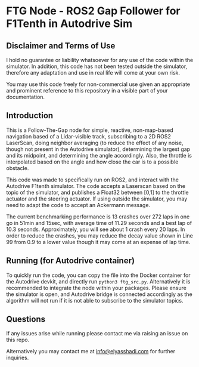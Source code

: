 # FTG Node - ROS2 Gap Follower for F1Tenth in Autodrive Sim

## Disclaimer and Terms of Use
I hold no guarantee or liability whatsoever for any use of the code within the simulator. In addition, this code has not been tested outside the simulator, therefore any adaptation and use in real life will come at your own risk.

You may use this code freely for non-commercial use given an appropriate and prominent reference to this repository in a visible part of your documentation.

## Introduction

This is a Follow-The-Gap node for simple, reactive, non-map-based navigation based of a Lidar-visible track, subscribing to a 2D ROS2 LaserScan, doing neighbor averaging (to reduce the effect of any noise, though not present in the Autodrive simulator), determining the largest gap and its midpoint, and determining the angle accordingly. Also, the throttle is interpolated based on the angle and how close the car is to a possible obstacle.

This code was made to specifically run on ROS2, and interact with the Autodrive F1tenth simulator. The code accepts a Laserscan based on the topic of the simulator, and publishes a Float32 between [0,1] to the throttle actuator and the steering actuator.  If using outside the simulator, you may need to adapt the code to accept an Ackermann message.

The current benchmarking performance is 13 crashes over 272 laps in one go in 51min and 15sec, with average time of 11.29 seconds and a best lap of 10.3 seconds. Approximately, you will see about 1 crash every 20 laps. In order to reduce the crashes, you may reduce the decay value shown in Line 99 from 0.9 to a lower value though it may come at an expense of lap time.

## Running (for Autodrive container)

To quickly run the code, you can copy the file into the Docker container for the Autodrive devkit, and directly run `python3 ftg_src.py`. Alternatively it is recommended to integrate the node within your packages.
Please ensure the simulator is open, and Autodrive bridge is connected accordingly as the algorithm will not run if it is not able to subscribe to the simulator topics.

## Questions

If any issues arise while running please contact me via raising an issue on this repo.

Alternatively you may contact me at info@elyasshadi.com for further inquiries.





